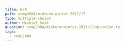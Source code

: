 ```yaml
---
title: N/A
path: comp2804/midterm-winter-2017/17
type: multiple-choice
author: Michiel Smid
question: comp2804/midterm-winter-2017/17/question.ts
tags:
  - comp2804
---
```

